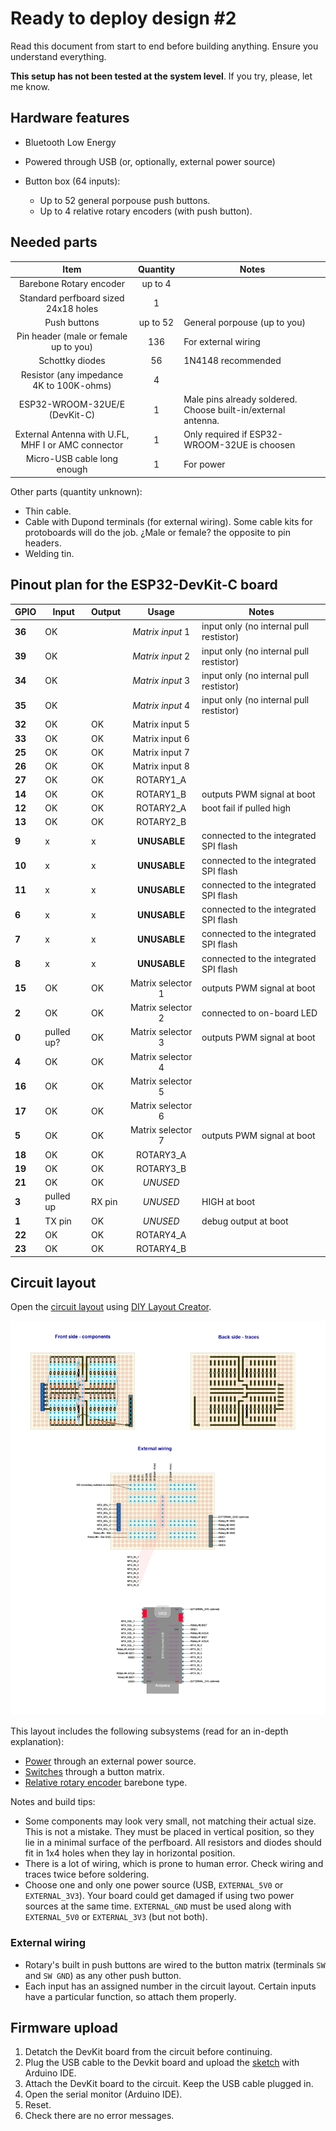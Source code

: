 # Ready to deploy design #2

Read this document from start to end before building anything. Ensure you understand everything.

**This setup has not been tested at the system level**. If you try, please, let me know.

## Hardware features

- Bluetooth Low Energy

- Powered through USB (or, optionally, external power source)

- Button box (64 inputs):
  
  - Up to 52 general porpouse push buttons.
  - Up to 4 relative rotary encoders (with push button).

## Needed parts

| **Item**                                           | **Quantity** | Notes                                                         |
|:--------------------------------------------------:|:------------:| ------------------------------------------------------------- |
| Barebone Rotary encoder                            | up to 4      |                                                               |
| Standard perfboard sized 24x18 holes               | 1            |                                                               |
| Push buttons                                       | up to 52     | General porpouse (up to you)                                  |
| Pin header (male or female up to you)              | 136          | For external wiring                                           |
| Schottky diodes                                    | 56           | 1N4148 recommended                                            |
| Resistor (any impedance 4K to 100K-ohms)           | 4            |                                                               |
| ESP32-WROOM-32UE/E (DevKit-C)                      | 1            | Male pins already soldered. Choose built-in/external antenna. |
| External Antenna with U.FL, MHF I or AMC connector | 1            | Only required if ESP32-WROOM-32UE is choosen                  |
| Micro-USB cable long enough                        | 1            | For power                                                     |

Other parts (quantity unknown):

- Thin cable.
- Cable with Dupond terminals (for external wiring). Some cable kits for protoboards will do the job. ¿Male or female? the opposite to pin headers.
- Welding tin.

## Pinout plan for the ESP32-DevKit-C board

| **GPIO** | **Input**  | **Output** | **Usage**         | **Notes**                               |
| -------- | ---------- | ---------- |:-----------------:| --------------------------------------- |
| **36**   | OK         |            | _Matrix input_ 1  | input only (no internal pull restistor) |
| **39**   | OK         |            | _Matrix input_ 2  | input only (no internal pull restistor) |
| **34**   | OK         |            | _Matrix input_ 3  | input only (no internal pull restistor) |
| **35**   | OK         |            | _Matrix input_ 4  | input only (no internal pull restistor) |
| **32**   | OK         | OK         | Matrix input 5    |                                         |
| **33**   | OK         | OK         | Matrix input 6    |                                         |
| **25**   | OK         | OK         | Matrix input 7    |                                         |
| **26**   | OK         | OK         | Matrix input 8    |                                         |
| **27**   | OK         | OK         | ROTARY1_A         |                                         |
| **14**   | OK         | OK         | ROTARY1_B         | outputs PWM signal at boot              |
| **12**   | OK         | OK         | ROTARY2_A         | boot fail if pulled high                |
| **13**   | OK         | OK         | ROTARY2_B         |                                         |
| **9**    | x          | x          | **UNUSABLE**      | connected to the integrated SPI flash   |
| **10**   | x          | x          | **UNUSABLE**      | connected to the integrated SPI flash   |
| **11**   | x          | x          | **UNUSABLE**      | connected to the integrated SPI flash   |
| **6**    | x          | x          | **UNUSABLE**      | connected to the integrated SPI flash   |
| **7**    | x          | x          | **UNUSABLE**      | connected to the integrated SPI flash   |
| **8**    | x          | x          | **UNUSABLE**      | connected to the integrated SPI flash   |
| **15**   | OK         | OK         | Matrix selector 1 | outputs PWM signal at boot              |
| **2**    | OK         | OK         | Matrix selector 2 | connected to on-board LED               |
| **0**    | pulled up? | OK         | Matrix selector 3 | outputs PWM signal at boot              |
| **4**    | OK         | OK         | Matrix selector 4 |                                         |
| **16**   | OK         | OK         | Matrix selector 5 |                                         |
| **17**   | OK         | OK         | Matrix selector 6 |                                         |
| **5**    | OK         | OK         | Matrix selector 7 | outputs PWM signal at boot              |
| **18**   | OK         | OK         | ROTARY3_A         |                                         |
| **19**   | OK         | OK         | ROTARY3_B         |                                         |
| **21**   | OK         | OK         | _UNUSED_          |                                         |
| **3**    | pulled up  | RX pin     | _UNUSED_          | HIGH at boot                            |
| **1**    | TX pin     | OK         | _UNUSED_          | debug output at boot                    |
| **22**   | OK         | OK         | ROTARY4_A         |                                         |
| **23**   | OK         | OK         | ROTARY4_B         |                                         |

## Circuit layout

Open the [circuit layout](./setup2.diy) using [DIY Layout Creator](https://github.com/bancika/diy-layout-creator).

![Setup #2 circuit layout](./setup2.png)

This layout includes the following subsystems (read for an in-depth explanation):

- [Power](../../subsystems/Power/Power_en.md) through an external power source.
- [Switches](../../subsystems/Switches/Switches_en.md) through a button matrix.
- [Relative rotary encoder](../../subsystems/RelativeRotaryEncoder/RelativeRotaryEncoder_en.md) barebone type.

Notes and build tips:

- Some components may look very small, not matching their actual size. This is not a mistake. They must be placed in vertical position, so they lie in a minimal surface of the perfboard. All resistors and diodes should fit in 1x4 holes when they lay in horizontal position.
- There is a lot of wiring, which is prone to human error. Check wiring and traces twice before soldering.
- Choose one and only one power source (USB, `EXTERNAL_5V0` or `EXTERNAL_3V3`). Your board could get damaged if using two power sources at the same time. `EXTERNAL_GND` must be used along with `EXTERNAL_5V0` or `EXTERNAL_3V3` (but not both).

### External wiring

- Rotary's built in push buttons are wired to the button matrix (terminals `SW` and `SW GND`) as any other push button.
- Each input has an assigned number in the circuit layout. Certain inputs have a particular function, so attach them properly.

## Firmware upload

1. Detatch the DevKit board from the circuit before continuing. 
2. Plug the USB cable to the Devkit board and upload the [sketch](../../../../src/Firmware/Setup2/Setup2.ino) with Arduino IDE.
3. Attach the DevKit board to the circuit. Keep the USB cable plugged in.
4. Open the serial monitor (Arduino IDE).
5. Reset.
6. Check there are no error messages.
